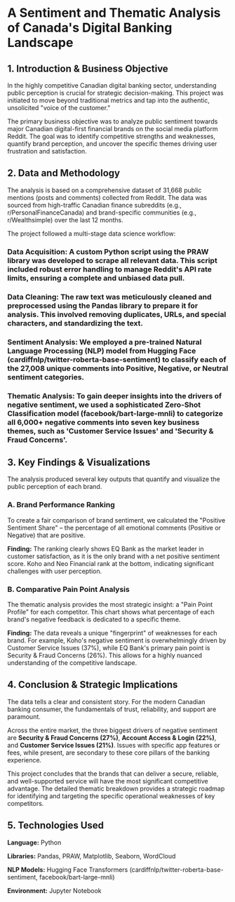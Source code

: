 # A Sentiment and Thematic Analysis of Canada's Digital Banking Landscape

## 1. Introduction & Business Objective
In the highly competitive Canadian digital banking sector, understanding public perception is crucial for strategic decision-making. This project was initiated to move beyond traditional metrics and tap into the authentic, unsolicited "voice of the customer."

The primary business objective was to analyze public sentiment towards major Canadian digital-first financial brands on the social media platform Reddit. The goal was to identify competitive strengths and weaknesses, quantify brand perception, and uncover the specific themes driving user frustration and satisfaction.

## 2. Data and Methodology
The analysis is based on a comprehensive dataset of 31,668 public mentions (posts and comments) collected from Reddit. The data was sourced from high-traffic Canadian finance subreddits (e.g., r/PersonalFinanceCanada) and brand-specific communities (e.g., r/Wealthsimple) over the last 12 months.

The project followed a multi-stage data science workflow:

### Data Acquisition: A custom Python script using the PRAW library was developed to scrape all relevant data. This script included robust error handling to manage Reddit's API rate limits, ensuring a complete and unbiased data pull.

### Data Cleaning: The raw text was meticulously cleaned and preprocessed using the Pandas library to prepare it for analysis. This involved removing duplicates, URLs, and special characters, and standardizing the text.

### Sentiment Analysis: We employed a pre-trained Natural Language Processing (NLP) model from Hugging Face (cardiffnlp/twitter-roberta-base-sentiment) to classify each of the 27,008 unique comments into Positive, Negative, or Neutral sentiment categories.

### Thematic Analysis: To gain deeper insights into the drivers of negative sentiment, we used a sophisticated Zero-Shot Classification model (facebook/bart-large-mnli) to categorize all 6,000+ negative comments into seven key business themes, such as 'Customer Service Issues' and 'Security & Fraud Concerns'.

## 3. Key Findings & Visualizations
The analysis produced several key outputs that quantify and visualize the public perception of each brand.

### A. Brand Performance Ranking
To create a fair comparison of brand sentiment, we calculated the "Positive Sentiment Share" – the percentage of all emotional comments (Positive or Negative) that are positive.

**Finding:** The ranking clearly shows EQ Bank as the market leader in customer satisfaction, as it is the only brand with a net positive sentiment score. Koho and Neo Financial rank at the bottom, indicating significant challenges with user perception.

### B. Comparative Pain Point Analysis
The thematic analysis provides the most strategic insight: a "Pain Point Profile" for each competitor. This chart shows what percentage of each brand's negative feedback is dedicated to a specific theme.

**Finding:** The data reveals a unique "fingerprint" of weaknesses for each brand. For example, Koho's negative sentiment is overwhelmingly driven by Customer Service Issues (37%), while EQ Bank's primary pain point is Security & Fraud Concerns (26%). This allows for a highly nuanced understanding of the competitive landscape.

## 4. Conclusion & Strategic Implications
The data tells a clear and consistent story. For the modern Canadian banking consumer, the fundamentals of trust, reliability, and support are paramount.

Across the entire market, the three biggest drivers of negative sentiment are **Security & Fraud Concerns (27%)**, **Account Access & Login (22%)**, and **Customer Service Issues (21%)**. Issues with specific app features or fees, while present, are secondary to these core pillars of the banking experience.

This project concludes that the brands that can deliver a secure, reliable, and well-supported service will have the most significant competitive advantage. The detailed thematic breakdown provides a strategic roadmap for identifying and targeting the specific operational weaknesses of key competitors.

## 5. Technologies Used
**Language:** Python

**Libraries:** Pandas, PRAW, Matplotlib, Seaborn, WordCloud

**NLP Models:** Hugging Face Transformers (cardiffnlp/twitter-roberta-base-sentiment, facebook/bart-large-mnli)

**Environment:** Jupyter Notebook
